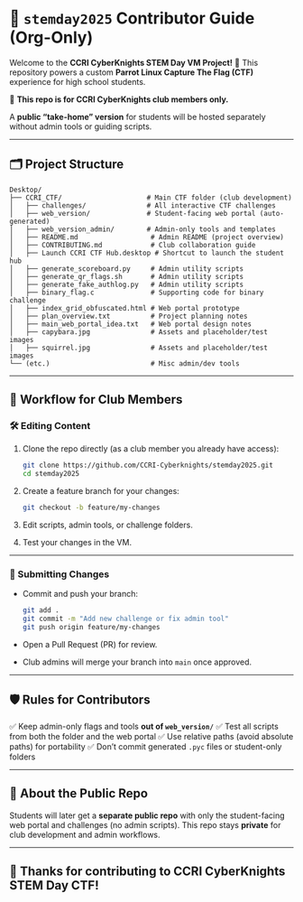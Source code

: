 # 🌟 `stemday2025` Contributor Guide (Org-Only)

Welcome to the **CCRI CyberKnights STEM Day VM Project!** 🎉
This repository powers a custom **Parrot Linux Capture The Flag (CTF)** experience for high school students.

👥 **This repo is for CCRI CyberKnights club members only.**

A **public “take-home” version** for students will be hosted separately without admin tools or guiding scripts.

---

## 🗂️ Project Structure

```
Desktop/
├── CCRI_CTF/                     # Main CTF folder (club development)
│   ├── challenges/               # All interactive CTF challenges
│   ├── web_version/              # Student-facing web portal (auto-generated)
│   ├── web_version_admin/        # Admin-only tools and templates
│   ├── README.md                  # Admin README (project overview)
│   ├── CONTRIBUTING.md            # Club collaboration guide
│   ├── Launch CCRI CTF Hub.desktop # Shortcut to launch the student hub
│   ├── generate_scoreboard.py     # Admin utility scripts
│   ├── generate_qr_flags.sh       # Admin utility scripts
│   ├── generate_fake_authlog.py   # Admin utility scripts
│   ├── binary_flag.c              # Supporting code for binary challenge
│   ├── index_grid_obfuscated.html # Web portal prototype
│   ├── plan_overview.txt          # Project planning notes
│   ├── main_web_portal_idea.txt   # Web portal design notes
│   ├── capybara.jpg               # Assets and placeholder/test images
│   ├── squirrel.jpg               # Assets and placeholder/test images
└── (etc.)                         # Misc admin/dev tools
```

---

## 🚀 Workflow for Club Members

### 🛠 Editing Content

1. Clone the repo directly (as a club member you already have access):

   ```bash
   git clone https://github.com/CCRI-Cyberknights/stemday2025.git
   cd stemday2025
   ```
2. Create a feature branch for your changes:

   ```bash
   git checkout -b feature/my-changes
   ```
3. Edit scripts, admin tools, or challenge folders.
4. Test your changes in the VM.

---

### 🔄 Submitting Changes

* Commit and push your branch:

  ```bash
  git add .
  git commit -m "Add new challenge or fix admin tool"
  git push origin feature/my-changes
  ```
* Open a Pull Request (PR) for review.
* Club admins will merge your branch into `main` once approved.

---

## 🛡️ Rules for Contributors

✅ Keep admin-only flags and tools **out of `web_version/`**
✅ Test all scripts from both the folder and the web portal
✅ Use relative paths (avoid absolute paths) for portability
✅ Don’t commit generated `.pyc` files or student-only folders

---

## 📣 About the Public Repo

Students will later get a **separate public repo** with only the student-facing web portal and challenges (no admin scripts).
This repo stays **private** for club development and admin workflows.

---

## 🙌 Thanks for contributing to CCRI CyberKnights STEM Day CTF!
